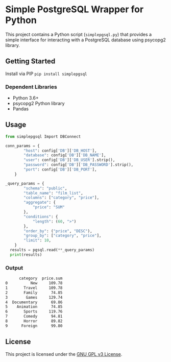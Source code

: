 # Simple PostgreSQL Wrapper for Python

This project contains a Python script (`simplepgsql.py`) that provides a simple interface for interacting with a PostgreSQL database using psycopg2 library.

## Getting Started

Install via PIP
`pip install simplepgsql`

### Dependent Libraries

- Python 3.6+
- psycopg2 Python library
- Pandas

## Usage

```python
from simplepgsql Import DBConnect

conn_params = {
        "host": config['DB']['DB_HOST'],
        "database": config['DB']['DB_NAME'],
        "user": config['DB']['DB_USER'].strip(),
        "password": config['DB']['DB_PASSWORD'].strip(),
        "port": config['DB']['DB_PORT'],
    }

_query_params = {
        "schema": "public",
        "table_name": "film_list",
        "columns": ["category", "price"],
        "aggregate": {
            "price": "SUM"
        },
        "conditions": {
            "length": (60, ">")
        },
        "order_by": ("price", "DESC"),
        "group_by": ["category", "price"],
        "limit": 10,
    }
  results = pgsql.read(**_query_params)
  print(results)

```

### Output

```cmd
      category  price.sum
0          New     109.78
1       Travel     109.78
2       Family      74.85
3        Games     129.74
4  Documentary      69.86
5    Animation      74.85
6       Sports     119.76
7       Comedy      94.81
8       Horror      89.82
9      Foreign      99.80
```

## License

This project is licensed under the [GNU GPL v3 License](./LICENSE).
